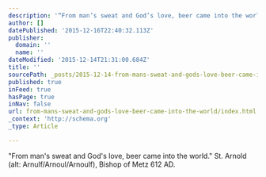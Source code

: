 ```yaml
---
description: '“From man’s sweat and God’s love, beer came into the world.” St. Arnold (alt: Arnulf/Arnoul/Arnoulf), Bishop of Metz 612 AD.'
author: []
datePublished: '2015-12-16T22:40:32.113Z'
publisher:
  domain: ''
  name: ''
dateModified: '2015-12-14T21:31:00.684Z'
title: ''
sourcePath: _posts/2015-12-14-from-mans-sweat-and-gods-love-beer-came-into-the-world.md
published: true
inFeed: true
hasPage: true
inNav: false
url: from-mans-sweat-and-gods-love-beer-came-into-the-world/index.html
_context: 'http://schema.org'
_type: Article

---
```

"From man's sweat and God's love, beer came into the world." St. Arnold (alt: Arnulf/Arnoul/Arnoulf), Bishop of Metz 612 AD.